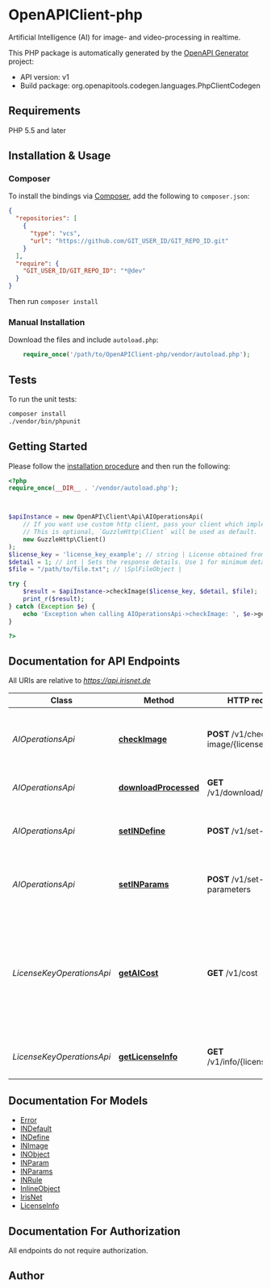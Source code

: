 # OpenAPIClient-php

Artificial Intelligence (AI) for image- and video-processing in realtime.

This PHP package is automatically generated by the [OpenAPI Generator](https://openapi-generator.tech) project:

- API version: v1
- Build package: org.openapitools.codegen.languages.PhpClientCodegen

## Requirements

PHP 5.5 and later

## Installation & Usage

### Composer

To install the bindings via [Composer](http://getcomposer.org/), add the following to `composer.json`:

```json
{
  "repositories": [
    {
      "type": "vcs",
      "url": "https://github.com/GIT_USER_ID/GIT_REPO_ID.git"
    }
  ],
  "require": {
    "GIT_USER_ID/GIT_REPO_ID": "*@dev"
  }
}
```

Then run `composer install`

### Manual Installation

Download the files and include `autoload.php`:

```php
    require_once('/path/to/OpenAPIClient-php/vendor/autoload.php');
```

## Tests

To run the unit tests:

```bash
composer install
./vendor/bin/phpunit
```

## Getting Started

Please follow the [installation procedure](#installation--usage) and then run the following:

```php
<?php
require_once(__DIR__ . '/vendor/autoload.php');



$apiInstance = new OpenAPI\Client\Api\AIOperationsApi(
    // If you want use custom http client, pass your client which implements `GuzzleHttp\ClientInterface`.
    // This is optional, `GuzzleHttp\Client` will be used as default.
    new GuzzleHttp\Client()
);
$license_key = 'license_key_example'; // string | License obtained from irisnet.de shop.
$detail = 1; // int | Sets the response details. Use 1 for minimum detail (better API performance), 2 for medium details and 3 for all details.
$file = "/path/to/file.txt"; // \SplFileObject | 

try {
    $result = $apiInstance->checkImage($license_key, $detail, $file);
    print_r($result);
} catch (Exception $e) {
    echo 'Exception when calling AIOperationsApi->checkImage: ', $e->getMessage(), PHP_EOL;
}

?>
```

## Documentation for API Endpoints

All URIs are relative to *https://api.irisnet.de*

Class | Method | HTTP request | Description
------------ | ------------- | ------------- | -------------
*AIOperationsApi* | [**checkImage**](docs/Api/AIOperationsApi.md#checkimage) | **POST** /v1/check-image/{licenseKey} | Upload and check image against previously chosen configuration.
*AIOperationsApi* | [**downloadProcessed**](docs/Api/AIOperationsApi.md#downloadprocessed) | **GET** /v1/download/{filename} | Get the resulting image file.
*AIOperationsApi* | [**setINDefine**](docs/Api/AIOperationsApi.md#setindefine) | **POST** /v1/set-definition | Set the definitions of the pre-defined rule sets.
*AIOperationsApi* | [**setINParams**](docs/Api/AIOperationsApi.md#setinparams) | **POST** /v1/set-parameters | Set the behaviour parameters of the single classifications.
*LicenseKeyOperationsApi* | [**getAICost**](docs/Api/LicenseKeyOperationsApi.md#getaicost) | **GET** /v1/cost | Get the cost of the previously set parameters. The cost of the configuration is subtracted from the license key during each check.
*LicenseKeyOperationsApi* | [**getLicenseInfo**](docs/Api/LicenseKeyOperationsApi.md#getlicenseinfo) | **GET** /v1/info/{licenseKey} | Get information from given license key.


## Documentation For Models

 - [Error](docs/Model/Error.md)
 - [INDefault](docs/Model/INDefault.md)
 - [INDefine](docs/Model/INDefine.md)
 - [INImage](docs/Model/INImage.md)
 - [INObject](docs/Model/INObject.md)
 - [INParam](docs/Model/INParam.md)
 - [INParams](docs/Model/INParams.md)
 - [INRule](docs/Model/INRule.md)
 - [InlineObject](docs/Model/InlineObject.md)
 - [IrisNet](docs/Model/IrisNet.md)
 - [LicenseInfo](docs/Model/LicenseInfo.md)


## Documentation For Authorization

All endpoints do not require authorization.

## Author



